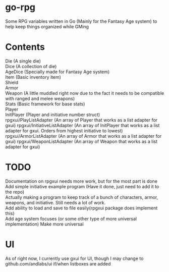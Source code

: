 # go-rpg
Some RPG variables written in Go (Mainly for the Fantasy Age system) to help keep things organized while GMing

# Contents  
Die (A single die)  
Dice (A collection of die)  
AgeDice (Specially made for Fantasy Age system)  
Item (Basic inventory item)  
Shield  
Armor  
Weapon (A little muddled right now due to the fact it needs to be compatible with ranged and melee weapons)  
Stats (Basic framework for base stats)  
Player  
InitPlayer (Player and initiative number struct)  
rpgxui/PlayListAdapter (An array of Player that works as a list adapter for gxui)
rpgxui/InitiativeListAdapter (An array of InitPlayer that works as a list adapter for gxui. Orders from highest initiative to lowest)
rpgxui/ArmorListAdapter (An array of Armor that works as a list adapter for gxui)
rpgxui/WeaponListAdapter (An array of Weapon that works as a list adapter for gxui)


# TODO
Documentation on rpgxui needs more work, but for the most part is done  
Add simple initiative example program (Have it done, just need to add it to the repo)  
   Actually making a program to keep track of a bunch of characters, armor, weapons, and initiative. Still needs a lot of work.  
Add ability to load and save to file easily(rpgxui package does implement this)  
Add age system focuses (or some other type of more universal implementation)
Make more universal  

# UI
As of right now, I currently use gxui for UI, though I may change to github.com/andlabs/ui if/when listboxes are added
